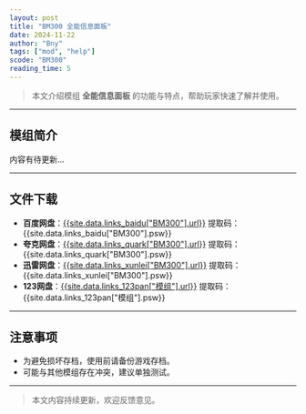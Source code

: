 ```yaml
---
layout: post
title: "BM300 全能信息面板"
date: 2024-11-22
author: "Bny"
tags: ["mod", "help"]
scode: "BM300"
reading_time: 5
---
```


> 本文介绍模组 **全能信息面板** 的功能与特点，帮助玩家快速了解并使用。

---

## 模组简介

内容有待更新...

---

## 文件下载
- **百度网盘**：[{{site.data.links_baidu["BM300"].url}}]({{site.data.links_baidu["BM300"].url}}) 提取码：{{site.data.links_baidu["BM300"].psw}}
- **夸克网盘**：[{{site.data.links_quark["BM300"].url}}]({{site.data.links_quark["BM300"].url}}) 提取码：{{site.data.links_quark["BM300"].psw}}
- **迅雷网盘**：[{{site.data.links_xunlei["BM300"].url}}]({{site.data.links_xunlei["BM300"].url}}) 提取码：{{site.data.links_xunlei["BM300"].psw}}
- **123网盘**：[{{site.data.links_123pan["模组"].url}}]({{site.data.links_123pan["模组"].url}}) 提取码：{{site.data.links_123pan["模组"].psw}}

---

## 注意事项
- 为避免损坏存档，使用前请备份游戏存档。
- 可能与其他模组存在冲突，建议单独测试。

---

> 本文内容持续更新，欢迎反馈意见。
